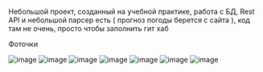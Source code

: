 Небольшой проект, созданный на учебной практике, работа с БД, Rest API и небольшой парсер есть ( прогноз погоды берется с сайта ), код там не очень, просто чтобы заполнить гит хаб 

Фоточки

![image](https://github.com/user-attachments/assets/c31938a5-1940-4f9d-8416-51211d01e0ca)
![image](https://github.com/user-attachments/assets/88c8fdb9-90a9-4ff6-9b2e-0fc1e8f8ae0a)
![image](https://github.com/user-attachments/assets/8e3f3aab-3cc6-4aa8-8c14-82c876a6865f)
![image](https://github.com/user-attachments/assets/f3e42438-5192-4950-95f5-4a03299778df)
![image](https://github.com/user-attachments/assets/332099aa-369e-40f5-8dc6-a6708e647c16)
![image](https://github.com/user-attachments/assets/04f7ac4e-248d-44dd-bc4c-b35036a0ea09)
![image](https://github.com/user-attachments/assets/a299483e-9b31-4911-9002-c884bad8396a)





